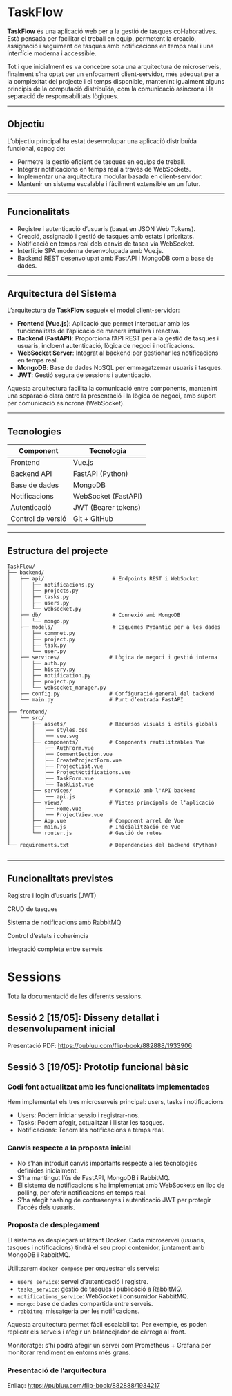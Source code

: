 # TaskFlow

**TaskFlow** és una aplicació web per a la gestió de tasques col·laboratives. Està pensada per facilitar el treball en equip, permetent la creació, assignació i seguiment de tasques amb notificacions en temps real i una interfície moderna i accessible.

Tot i que inicialment es va concebre sota una arquitectura de microserveis, finalment s’ha optat per un enfocament client-servidor, més adequat per a la complexitat del projecte i el temps disponible, mantenint igualment alguns principis de la computació distribuïda, com la comunicació asíncrona i la separació de responsabilitats lògiques.

---

## Objectiu

L’objectiu principal ha estat desenvolupar una aplicació distribuïda funcional, capaç de:
- Permetre la gestió eficient de tasques en equips de treball.
- Integrar notificacions en temps real a través de WebSockets.
- Implementar una arquitectura modular basada en client-servidor.
- Mantenir un sistema escalable i fàcilment extensible en un futur.

---

## Funcionalitats

- Registre i autenticació d’usuaris (basat en JSON Web Tokens).
- Creació, assignació i gestió de tasques amb estats i prioritats.
- Notificació en temps real dels canvis de tasca via WebSocket.
- Interfície SPA moderna desenvolupada amb Vue.js.
- Backend REST desenvolupat amb FastAPI i MongoDB com a base de dades.

---

## Arquitectura del Sistema

L’arquitectura de **TaskFlow** segueix el model client-servidor:

- **Frontend (Vue.js)**: Aplicació que permet interactuar amb les funcionalitats de l’aplicació de manera intuïtiva i reactiva.
- **Backend (FastAPI)**: Proporciona l’API REST per a la gestió de tasques i usuaris, incloent autenticació, lògica de negoci i notificacions.
- **WebSocket Server**: Integrat al backend per gestionar les notificacions en temps real.
- **MongoDB**: Base de dades NoSQL per emmagatzemar usuaris i tasques.
- **JWT**: Gestió segura de sessions i autenticació.

Aquesta arquitectura facilita la comunicació entre components, mantenint una separació clara entre la presentació i la lògica de negoci, amb suport per comunicació asíncrona (WebSocket).

---

## Tecnologies

| Component       | Tecnologia         |
|----------------|--------------------|
| Frontend         |Vue.js   |
| Backend API        | FastAPI (Python)           |
| Base de dades   | MongoDB            |
| Notificacions     | WebSocket (FastAPI)           |
| Autenticació     | JWT (Bearer tokens) |
| Control de versió    | Git + GitHub                |

---

##  Estructura del projecte
```
TaskFlow/
├── backend/
│   ├── api/                      # Endpoints REST i WebSocket
│   │   ├── notificacions.py
│   │   ├── projects.py
│   │   ├── tasks.py
│   │   ├── users.py
│   │   └── websocket.py
│   ├── db/                       # Connexió amb MongoDB
│   │   └── mongo.py
│   ├── models/                   # Esquemes Pydantic per a les dades
│   │   ├── commnet.py
│   │   ├── project.py
│   │   ├── task.py
│   │   └── user.py
│   ├── services/                # Lògica de negoci i gestió interna
│   │   ├── auth.py
│   │   ├── history.py
│   │   ├── notification.py
│   │   ├── project.py
│   │   └── websocket_manager.py
│   ├── config.py                # Configuració general del backend
│   └── main.py                  # Punt d’entrada FastAPI
│
├── frontend/
│   └── src/
│       ├── assets/              # Recursos visuals i estils globals
│       │   ├── styles.css
│       │   └── vue.svg
│       ├── components/          # Components reutilitzables Vue
│       │   ├── AuthForm.vue
│       │   ├── CommentSection.vue
│       │   ├── CreateProjectForm.vue
│       │   ├── ProjectList.vue
│       │   ├── ProjectNotifications.vue
│       │   ├── TaskForm.vue
│       │   └── TaskList.vue
│       ├── services/            # Connexió amb l'API backend
│       │   └── api.js
│       ├── views/               # Vistes principals de l'aplicació
│       │   ├── Home.vue
│       │   └── ProjectView.vue
│       ├── App.vue              # Component arrel de Vue
│       ├── main.js              # Inicialització de Vue
│       └── router.js            # Gestió de rutes
│
└── requirements.txt             # Dependències del backend (Python)
      
```
---

## Funcionalitats previstes
Registre i login d’usuaris (JWT)

CRUD de tasques

Sistema de notificacions amb RabbitMQ

Control d’estats i coherència

Integració completa entre serveis

# Sessions
Tota la documentació de les diferents sessions.

## Sessió 2 [15/05]: Disseny detallat i desenvolupament inicial

Presentació PDF: https://publuu.com/flip-book/882888/1933906

## Sessió 3 [19/05]: Prototip funcional bàsic

### Codi font actualitzat amb les funcionalitats implementades
Hem implementat els tres microserveis principal: users, tasks i notificacions

- Users: Podem iniciar sessio i registrar-nos.
- Tasks: Podem afegir, actualitzar i llistar les tasques.
- Notificacions: Tenom les notificacions a temps real.

### Canvis respecte a la proposta inicial

- No s’han introduït canvis importants respecte a les tecnologies definides inicialment.
- S’ha mantingut l’ús de FastAPI, MongoDB i RabbitMQ.
- El sistema de notificacions s’ha implementat amb WebSockets en lloc de polling, per oferir notificacions en temps real.
- S’ha afegit hashing de contrasenyes i autenticació JWT per protegir l’accés dels usuaris.

### Proposta de desplegament

El sistema es desplegarà utilitzant Docker. Cada microservei (usuaris, tasques i notificacions) tindrà el seu propi contenidor, juntament amb MongoDB i RabbitMQ.

Utilitzarem `docker-compose` per orquestrar els serveis:

- `users_service`: servei d’autenticació i registre.
- `tasks_service`: gestió de tasques i publicació a RabbitMQ.
- `notifications_service`: WebSocket i consumidor RabbitMQ.
- `mongo`: base de dades compartida entre serveis.
- `rabbitmq`: missatgeria per les notificacions.

Aquesta arquitectura permet fàcil escalabilitat. Per exemple, es poden replicar els serveis i afegir un balancejador de càrrega al front.

Monitoratge: s’hi podrà afegir un servei com Prometheus + Grafana per monitorar rendiment en entorns més grans.

### Presentació de l’arquitectura

Enllaç: https://publuu.com/flip-book/882888/1934217
